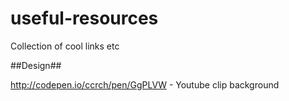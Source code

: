 # useful-resources
Collection of cool links etc

##Design##

http://codepen.io/ccrch/pen/GgPLVW - Youtube clip background
